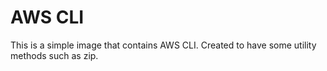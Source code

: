 # AWS CLI

This is a simple image that contains AWS CLI. Created to have some utility methods such as zip.
